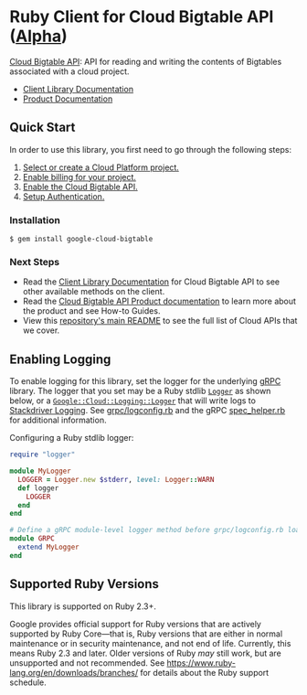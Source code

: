 # Ruby Client for Cloud Bigtable API ([Alpha](https://github.com/googleapis/google-cloud-ruby#versioning))

[Cloud Bigtable API][Product Documentation]:
API for reading and writing the contents of Bigtables associated with a
cloud project.
- [Client Library Documentation][]
- [Product Documentation][]

## Quick Start
In order to use this library, you first need to go through the following
steps:

1. [Select or create a Cloud Platform project.](https://console.cloud.google.com/project)
2. [Enable billing for your project.](https://cloud.google.com/billing/docs/how-to/modify-project#enable_billing_for_a_project)
3. [Enable the Cloud Bigtable API.](https://console.cloud.google.com/apis/api/bigtable)
4. [Setup Authentication.](https://googleapis.github.io/google-cloud-ruby/docs/google-cloud-bigtable/latest/file.AUTHENTICATION)

### Installation
```
$ gem install google-cloud-bigtable
```

### Next Steps
- Read the [Client Library Documentation][] for Cloud Bigtable API
  to see other available methods on the client.
- Read the [Cloud Bigtable API Product documentation][Product Documentation]
  to learn more about the product and see How-to Guides.
- View this [repository's main README](https://github.com/googleapis/google-cloud-ruby/blob/master/README.md)
  to see the full list of Cloud APIs that we cover.

## Enabling Logging

To enable logging for this library, set the logger for the underlying [gRPC](https://github.com/grpc/grpc/tree/master/src/ruby) library. The logger that you set may be a Ruby stdlib [`Logger`](https://ruby-doc.org/stdlib-2.5.0/libdoc/logger/rdoc/Logger.html) as shown below, or a [`Google::Cloud::Logging::Logger`](https://googleapis.github.io/google-cloud-ruby/docs/google-cloud-logging/latest/Google/Cloud/Logging/Logger) that will write logs to [Stackdriver Logging](https://cloud.google.com/logging/). See [grpc/logconfig.rb](https://github.com/grpc/grpc/blob/master/src/ruby/lib/grpc/logconfig.rb) and the gRPC [spec_helper.rb](https://github.com/grpc/grpc/blob/master/src/ruby/spec/spec_helper.rb) for additional information.

Configuring a Ruby stdlib logger:

```ruby
require "logger"

module MyLogger
  LOGGER = Logger.new $stderr, level: Logger::WARN
  def logger
    LOGGER
  end
end

# Define a gRPC module-level logger method before grpc/logconfig.rb loads.
module GRPC
  extend MyLogger
end
```

## Supported Ruby Versions

This library is supported on Ruby 2.3+.

Google provides official support for Ruby versions that are actively supported
by Ruby Core—that is, Ruby versions that are either in normal maintenance or
in security maintenance, and not end of life. Currently, this means Ruby 2.3
and later. Older versions of Ruby _may_ still work, but are unsupported and not
recommended. See https://www.ruby-lang.org/en/downloads/branches/ for details
about the Ruby support schedule.

[Client Library Documentation]: https://googleapis.github.io/google-cloud-ruby/docs/google-cloud-bigtable/latest
[Product Documentation]: https://cloud.google.com/bigtable

